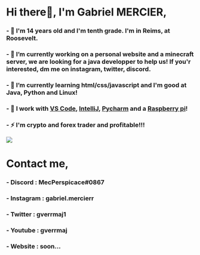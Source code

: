 # Hi there👋, I'm Gabriel MERCIER,
### - 💬 I'm 14 years old and I'm tenth grade. I'm in Reims, at Roosevelt.
### - 🔭 I’m currently working on a personal website and a minecraft server, we are looking for a java developper to help us! If you'r interested, dm me on instagram, twitter, discord.
### - 🌱 I’m currently learning html/css/javascript and I'm good at Java, Python and Linux!
### - 🔨 I work with [VS Code](https://code.visualstudio.com/), [IntelliJ](https://www.jetbrains.com/fr-fr/idea/), [Pycharm](https://www.jetbrains.com/fr-fr/pycharm/) and a [Raspberry pi](https://www.raspberrypi.com/products/raspberry-pi-4-model-b/)! 
### - ⚡ I'm crypto and forex trader and profitable!!!

<img src="https://github-readme-stats.vercel.app/api?username=gabrielmercier&&show_icons=true&title_color=ffffff&icon_color=bb2acf&text_color=daf7dc&bg_color=151515">

# Contact me,
### - Discord : MecPerspicace#0867
### - Instagram : gabriel.mercierr
### - Twitter : gverrmaj1
### - Youtube : gverrmaj
### - Website : soon...

